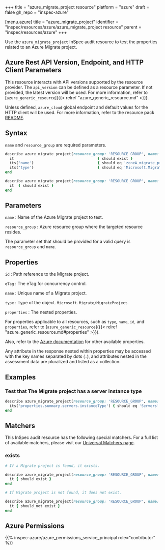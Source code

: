 +++
title = "azure_migrate_project resource"
platform = "azure"
draft = false
gh_repo = "inspec-azure"

[menu.azure]
title = "azure_migrate_project"
identifier = "inspec/resources/azure/azure_migrate_project resource"
parent = "inspec/resources/azure"
+++

Use the `azure_migrate_project` InSpec audit resource to test the properties related to an Azure Migrate project.

## Azure Rest API Version, Endpoint, and HTTP Client Parameters

This resource interacts with API versions supported by the resource provider. The `api_version` can be defined as a resource parameter.
If not provided, the latest version will be used. For more information, refer to [`azure_generic_resource`]({{< relref "azure_generic_resource.md" >}}).

Unless defined, `azure_cloud` global endpoint and default values for the HTTP client will be used. For more information, refer to the resource pack [README](https://github.com/inspec/inspec-azure/blob/main/README.md).

## Syntax

`name` and `resource_group` are required parameters.

```ruby
describe azure_migrate_project(resource_group: 'RESOURCE_GROUP', name: 'PROJECT_NAME') do
  it                                      { should exist }
  its('name')                             { should eq 'zoneA_migrate_project' }
  its('type')                             { should eq 'Microsoft.Migrate/MigrateProjects' }
end
```

```ruby
describe azure_migrate_project(resource_group: 'RESOURCE_GROUP', name: 'PROJECT_NAME') do
  it  { should exist }
end
```

## Parameters

`name`
: Name of the Azure Migrate project to test.

`resource_group`
: Azure resource group where the targeted resource resides.

The parameter set that should be provided for a valid query is `resource_group` and `name`.

## Properties

`id`
: Path reference to the Migrate project.

`eTag`
: The eTag for concurrency control.

`name`
: Unique name of a Migrate project.

`type`
: Type of the object. `Microsoft.Migrate/MigrateProject`.

`properties`
: The nested properties.

For properties applicable to all resources, such as `type`, `name`, `id`, and `properties`, refer to [`azure_generic_resource`]({{< relref "azure_generic_resource.md#properties" >}}).

Also, refer to the [Azure documentation](https://docs.microsoft.com/en-us/rest/api/migrate/projects/migrate-projects/get-migrate-project) for other available properties.

Any attribute in the response nested within properties may be accessed with the key names separated by dots (`.`), and attributes nested in the assessment data are pluralized and listed as a collection.

## Examples

### Test that The Migrate project has a server instance type

```ruby
describe azure_migrate_project(resource_group: 'RESOURCE_GROUP', name: 'PROJECT_NAME') do
  its('properties.summary.servers.instanceType') { should eq 'Servers' }
end
```

## Matchers

This InSpec audit resource has the following special matchers. For a full list of available matchers, please visit our [Universal Matchers page](/inspec/matchers/).

### exists

```ruby
# If a Migrate project is found, it exists.

describe azure_migrate_project(resource_group: 'RESOURCE_GROUP', name: 'PROJECT_NAME') do
  it { should exist }
end

# If Migrate project is not found, it does not exist.

describe azure_migrate_project(resource_group: 'RESOURCE_GROUP', name: 'PROJECT_NAME') do
  it { should_not exist }
end
```

## Azure Permissions

{{% inspec-azure/azure_permissions_service_principal role="contributor" %}}
